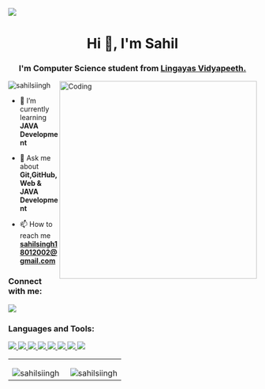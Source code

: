 <img src="https://res.cloudinary.com/superfolio/image/upload/v1620689979/68747470733a2f2f692e70696e696d672e636f6d2f6f726967696e616c732f63362f33332f63322f63363333633230656465383266306530636564376435373064626533613166332e676966_yjuh2s.gif" style="max-width: 100%; display: inline-block;"
data-target="animated-image.originalImage">


<h1 align="center">Hi 👋, I'm Sahil</h1>
<h3 align="center">I'm Computer Science student from <a href="https://www.lingayasvidyapeeth.edu.in/"> Lingayas Vidyapeeth.</a></h3>
<img align="right" alt="Coding" width="400" src="https://miro.medium.com/max/1360/0*7Q3yvSIv_t0ioJ-Z.gif">
<p align="left"> <img src="https://komarev.com/ghpvc/?username=sahilsiingh&label=Profile%20views&color=0e75b6&style=flat" alt="sahilsiingh" /> </p>



- 🌱 I’m currently learning **JAVA Development**

- 💬 Ask me about **Git,GitHub,Web & JAVA Development**

- 📫 How to reach me **sahilsingh18012002@gmail.com**

<h3 align="left">Connect with me:</h3>
<p align="left">
<a href = "https://www.linkedin.com/in/sahil-singh-79b775305/"><img src="https://img.icons8.com/fluent/48/000000/linkedin.png"/></a>
</p>

<h3 align="left">Languages and Tools:</h3>
<a href="https://www.java.com" target="_blank" rel="noreferrer"><img src="https://img.icons8.com/color/48/000000/java-coffee-cup-logo--v1.png"/> </a><a href="https://www.mysql.com/" target="_blank" rel="noreferrer"> <img src="https://img.icons8.com/color/48/000000/mysql-logo.png"/> </a> <a href="https://nodejs.org" target="_blank" rel="noreferrer"> </a> 
 <a href="https://www.w3.org/html/" target="_blank"> <img src="https://img.icons8.com/color/48/000000/html-5.png"/> </a> 
 <a href="https://www.w3schools.com/css/" target="_blank"> <img src="https://img.icons8.com/color/48/000000/css3.png"/> </a> 
  <a href="https://developer.mozilla.org/en-US/docs/Web/JavaScript" target="_blank"> <img src="https://img.icons8.com/color/48/000000/javascript.png"/> </a> 
    <a href="https://reactjs.org/" target="_blank"> <img src="https://img.icons8.com/color/48/000000/react-native.png"/> </a> 
    <a href="https://getbootstrap.com" target="_blank"> <img src="https://img.icons8.com/color/48/000000/bootstrap.png"/> </a> <a style="padding-right:8 px;" href="https://nodejs.org" target="_blank"> <img src="https://img.icons8.com/color/48/000000/nodejs.png"/> </a> </p>
 <table>
<tr>
 <td>
  <p><img align="left" src="https://github-readme-stats.vercel.app/api?username=sahilsiingh&show_icons=true&locale=en&" alt="sahilsiingh" /></p>

 </td>

 <td>


<p><img align="right" src="https://github-readme-streak-stats.herokuapp.com/?user=sahilsiingh&" alt="sahilsiingh" /></p>
  
 </td>
</tr>
 
 
 </table>
  
